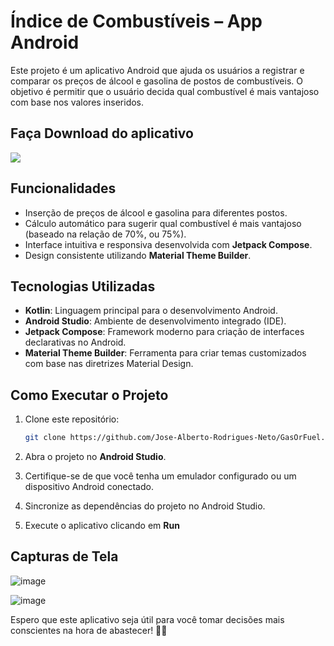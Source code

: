 # Índice de Combustíveis – App Android

Este projeto é um aplicativo Android que ajuda os usuários a registrar e comparar os preços de álcool e gasolina de postos de combustíveis. O objetivo é permitir que o usuário decida qual combustível é mais vantajoso com base nos valores inseridos.

## Faça Download do aplicativo

[![](https://markdown-videos-api.jorgenkh.no/youtube/_wL90vErURQ)](https://drive.google.com/file/d/1xm0O8nlsI8hIIbs8wfotJjL2PlxAsDZ2/view?usp=sharing)

## Funcionalidades

- Inserção de preços de álcool e gasolina para diferentes postos.
- Cálculo automático para sugerir qual combustível é mais vantajoso (baseado na relação de 70%, ou 75%).
- Interface intuitiva e responsiva desenvolvida com **Jetpack Compose**.
- Design consistente utilizando **Material Theme Builder**.

## Tecnologias Utilizadas

- **Kotlin**: Linguagem principal para o desenvolvimento Android.
- **Android Studio**: Ambiente de desenvolvimento integrado (IDE).
- **Jetpack Compose**: Framework moderno para criação de interfaces declarativas no Android.
- **Material Theme Builder**: Ferramenta para criar temas customizados com base nas diretrizes Material Design.

## Como Executar o Projeto

1. Clone este repositório:

   ```bash
   git clone https://github.com/Jose-Alberto-Rodrigues-Neto/GasOrFuel.git
   ```

2. Abra o projeto no **Android Studio**.

3. Certifique-se de que você tenha um emulador configurado ou um dispositivo Android conectado.

4. Sincronize as dependências do projeto no Android Studio.

5. Execute o aplicativo clicando em **Run**

## Capturas de Tela

![image](https://github.com/user-attachments/assets/e4037ecb-6e79-4dc7-bb5c-3c2d24ed5304)

![image](https://github.com/user-attachments/assets/9999f5aa-5c7c-42a2-ada1-7370ed18b4a0)



Espero que este aplicativo seja útil para você tomar decisões mais conscientes na hora de abastecer! 🚗⛽

